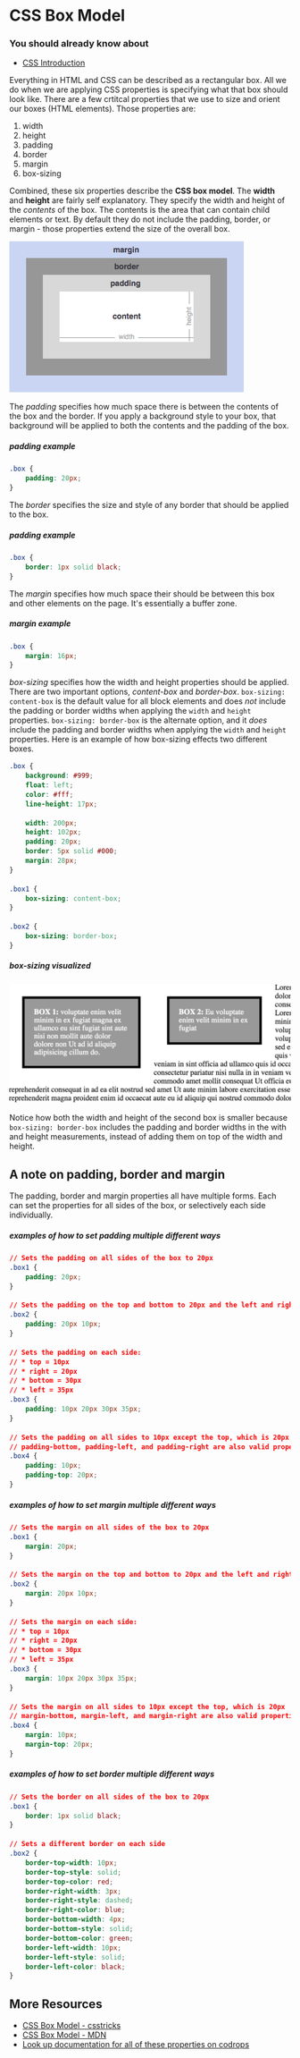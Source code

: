 # CSS Box Model

### You should already know about
* [CSS Introduction](../css-introduction/README.md)
<!-- * [CSS Layout](../css-layout/README.md) -->

Everything in HTML and CSS can be described as a rectangular box. All we do when we are applying CSS properties is specifying what that box should look like. There are a few crtitcal properties that we use to size and orient our boxes (HTML elements). Those properties are:

1. width
2. height
3. padding
4. border
5. margin
6. box-sizing

Combined, these six properties describe the **CSS box model**. The **width** and **height** are fairly self explanatory. They specify the width and height of the *contents* of the box. The contents is the area that can contain child elements or text. By default they do not include the padding, border, or margin - those properties extend the size of the overall box.

![Box Model](css-box-model.png)

The *padding* specifies how much space there is between the contents of the box and the border. If you apply a background style to your box, that background will be applied to both the contents and the padding of the box.

##### padding example
```css
.box {
	padding: 20px;
}
```

The *border* specifies the size and style of any border that should be applied to the box.

##### padding example
```css
.box {
	border: 1px solid black;
}
```

The *margin* specifies how much space their should be between this box and other elements on the page. It's essentially a buffer zone.

##### margin example
```css
.box {
	margin: 16px;
}
```

*box-sizing* specifies how the width and height properties should be applied. There are two important options, *content-box* and *border-box*. `box-sizing: content-box` is the default value for all block elements and does *not* include the padding or border widths when applying the `width` and `height` properties. `box-sizing: border-box` is the alternate option, and it *does* include the padding and border widths when applying the `width` and `height` properties. Here is an example of how box-sizing effects two different boxes.

```css
.box {
	background: #999;
	float: left;
	color: #fff;
	line-height: 17px;

	width: 200px;
	height: 102px;
	padding: 20px;
	border: 5px solid #000;
	margin: 28px;
}

.box1 {
	box-sizing: content-box;
}

.box2 {
	box-sizing: border-box;
}
```

##### box-sizing visualized
![Box Sizing Example](box-sizing.png)

Notice how both the width and height of the second box is smaller because `box-sizing: border-box` includes the padding and border widths in the with and height measurements, instead of adding them on top of the width and height.

## A note on padding, border and margin
The padding, border and margin properties all have multiple forms. Each can set the properties for all sides of the box, or selectively each side individually.

##### examples of how to set padding multiple different ways
```css
// Sets the padding on all sides of the box to 20px
.box1 {
	padding: 20px;
}

// Sets the padding on the top and bottom to 20px and the left and right to 10px
.box2 {
	padding: 20px 10px;
}

// Sets the padding on each side:
// * top = 10px
// * right = 20px
// * bottom = 30px
// * left = 35px
.box3 {
	padding: 10px 20px 30px 35px;
}

// Sets the padding on all sides to 10px except the top, which is 20px
// padding-bottom, padding-left, and padding-right are also valid properties.
.box4 {
	padding: 10px;
	padding-top: 20px;
}
```

##### examples of how to set margin multiple different ways
```css
// Sets the margin on all sides of the box to 20px
.box1 {
	margin: 20px;
}

// Sets the margin on the top and bottom to 20px and the left and right to 10px
.box2 {
	margin: 20px 10px;
}

// Sets the margin on each side:
// * top = 10px
// * right = 20px
// * bottom = 30px
// * left = 35px
.box3 {
	margin: 10px 20px 30px 35px;
}

// Sets the margin on all sides to 10px except the top, which is 20px
// margin-bottom, margin-left, and margin-right are also valid properties
.box4 {
	margin: 10px;
	margin-top: 20px;
}
```

##### examples of how to set border multiple different ways
```css
// Sets the border on all sides of the box to 20px
.box1 {
	border: 1px solid black;
}

// Sets a different border on each side
.box2 {
	border-top-width: 10px;
	border-top-style: solid;
	border-top-color: red;
	border-right-width: 3px;
	border-right-style: dashed;
	border-right-color: blue;
	border-bottom-width: 4px;
	border-bottom-style: solid;
	border-bottom-color: green;
	border-left-width: 10px;
	border-left-style: solid;
	border-left-color: black;
}
```

## More Resources

* [CSS Box Model - csstricks](https://css-tricks.com/the-css-box-model/)
* [CSS Box Model - MDN](https://developer.mozilla.org/en-US/docs/Web/CSS/box_model)
* [Look up documentation for all of these properties on codrops](http://tympanus.net/codrops/css_reference/)
